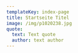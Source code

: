 ```yaml
---
templateKey: index-page
title: Startseite Titel
image: /img/p1020238.jpg
quote:
  text: Text quote
  author: text author
---
```

